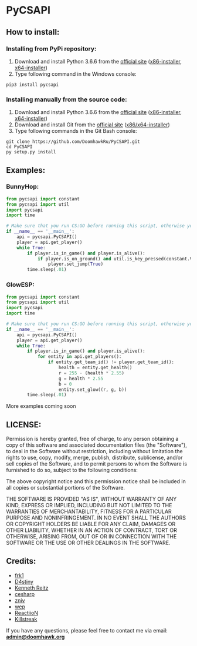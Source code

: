 # PyCSAPI

## How to install:
### Installing from PyPi repository:
1. Download and install Python 3.6.6 from the [official site](https://www.python.org) ([x86-installer](https://www.python.org/ftp/python/3.6.6/python-3.6.6.exe), [x64-installer](https://www.python.org/ftp/python/3.6.6/python-3.6.6-amd64.exe))
2. Type following command in the Windows console:
```
pip3 install pycsapi
```

### Installing manually from the source code:
1. Download and install Python 3.6.6 from the [official site](https://www.python.org) ([x86-installer](https://www.python.org/ftp/python/3.6.6/python-3.6.6.exe), [x64-installer](https://www.python.org/ftp/python/3.6.6/python-3.6.6-amd64.exe))
2. Download and install Git from the [official site](https://git-scm.com/) ([x86/x64-installer](https://git-scm.com/download/win))
3. Type following commands in the Git Bash console:
```
git clone https://github.com/DoomhawkRu/PyCSAPI.git
cd PyCSAPI
py setup.py install
```

## Examples:

### BunnyHop:
```python
from pycsapi import constant
from pycsapi import util
import pycsapi
import time

# Make sure that you run CS:GO before running this script, otherwise you will get an error
if __name__ == '__main__':
    api = pycsapi.PyCSAPI()
    player = api.get_player()
    while True:
        if player.is_in_game() and player.is_alive():
            if player.is_on_ground() and util.is_key_pressed(constant.VK_SPACE):
                player.set_jump(True)
        time.sleep(.01)
```

### GlowESP:
```python
from pycsapi import constant
from pycsapi import util
import pycsapi
import time

# Make sure that you run CS:GO before running this script, otherwise you will get an error
if __name__ == '__main__':
    api = pycsapi.PyCSAPI()
    player = api.get_player()
    while True:
        if player.is_in_game() and player.is_alive():
            for entity in api.get_players():
                if entity.get_team_id() != player.get_team_id():
                    health = entity.get_health()
                    r = 255 - (health * 2.55)
                    g = health * 2.55
                    b = 0
                    entity.set_glow((r, g, b))
        time.sleep(.01)
```

More examples coming soon

## LICENSE:
Permission is hereby granted, free of charge, to any person obtaining a copy
of this software and associated documentation files (the "Software"), to deal
in the Software without restriction, including without limitation the rights
to use, copy, modify, merge, publish, distribute, sublicense, and/or sell
copies of the Software, and to permit persons to whom the Software is
furnished to do so, subject to the following conditions:

The above copyright notice and this permission notice shall be included in all
copies or substantial portions of the Software.

THE SOFTWARE IS PROVIDED "AS IS", WITHOUT WARRANTY OF ANY KIND, EXPRESS OR
IMPLIED, INCLUDING BUT NOT LIMITED TO THE WARRANTIES OF MERCHANTABILITY,
FITNESS FOR A PARTICULAR PURPOSE AND NONINFRINGEMENT. IN NO EVENT SHALL THE
AUTHORS OR COPYRIGHT HOLDERS BE LIABLE FOR ANY CLAIM, DAMAGES OR OTHER
LIABILITY, WHETHER IN AN ACTION OF CONTRACT, TORT OR OTHERWISE, ARISING FROM,
OUT OF OR IN CONNECTION WITH THE SOFTWARE OR THE USE OR OTHER DEALINGS IN THE
SOFTWARE.

## Credits:

- [frk1](https://github.com/frk1)
- [D4stiny](https://github.com/D4stiny)
- [Kenneth Reitz](https://github.com/requests)
- [cesharp](https://www.unknowncheats.me/forum/members/1715670.html)
- [zniv](https://www.unknowncheats.me/forum/members/991627.html)
- [wep](https://www.unknowncheats.me/forum/members/2009277.html)
- [ReactiioN](https://www.unknowncheats.me/forum/members/264622.html)
- [Killstreak](https://www.unknowncheats.me/forum/members/242212.html)

If you have any questions, please feel free to contact me via email: **admin@doomhawk.org**